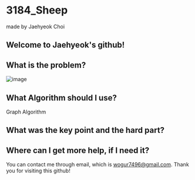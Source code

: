 # 3184_Sheep

made by Jaehyeok Choi

## Welcome to Jaehyeok's github!

## What is the problem?

![image](https://github.com/Choi-JaeHyeok-21500749/3184_Sheep/blob/main/3184_pro.PNG)

## What Algorithm should I use?

Graph Algorithm

## What was the key point and the hard part?



## Where can I get more help, if I need it?

You can contact me through email, which is wogur7496@gmail.com.
Thank you for visiting this github!
